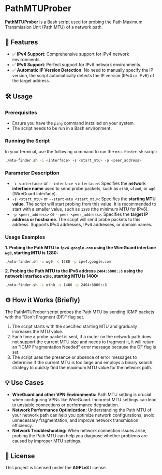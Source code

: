 # PathMTUProber

**PathMTUProber** is a Bash script used for probing the Path Maximum Transmission Unit (Path MTU) of a network path.

## 🚀 Features

* ✅ **IPv4 Support**:  Comprehensive support for IPv4 network environments.
* ✅ **IPv6 Support**:  Perfect support for IPv6 network environments.
* ✅ **Automatic IP Version Detection**: No need to manually specify the IP version, the script automatically detects the IP version (IPv4 or IPv6) of the target address.

## 🛠️ Usage

### Prerequisites

* Ensure you have the `ping` command installed on your system.
* The script needs to be run in a Bash environment.

### Running the Script

In your terminal, use the following command to run the `mtu-finder.sh` script:

```bash
./mtu-finder.sh -i <interface> -s <start_mtu> -p <peer_address>
```

### Parameter Description

* `-i <interface>` or `--interface <interface>`:  Specifies the **network interface name** used to send probe packets, such as `eth0`, `wlan0`, or `wg0` (WireGuard interface).
* `-s <start_mtu>` or `--start-mtu <start_mtu>`:  Specifies the **starting MTU value**. The script will start probing from this value. It is recommended to start with a smaller value, such as `1280` (the minimum MTU for IPv6).
* `-p <peer_address>` or `--peer <peer_address>`:  Specifies the **target IP address or hostname**. The script will send probe packets to this address. Supports IPv4 addresses, IPv6 addresses, or domain names.

### Usage Examples

**1. Probing the Path MTU to `ipv4.google.com` using the WireGuard interface `wg0`, starting MTU is 1280:**

```bash
./mtu-finder.sh -i wg0 -s 1280 -p ipv4.google.com
```

**2. Probing the Path MTU to the IPv6 address `2404:6800::8` using the network interface `eth0`, starting MTU is 1400:**

```bash
./mtu-finder.sh -i eth0 -s 1400 -p 2404:6800::8
```

## ⚙️ How it Works (Briefly)

The PathMTUProber script probes the Path MTU by sending ICMP packets with the "Don't Fragment (DF)" flag set.

1. The script starts with the specified starting MTU and gradually increases the MTU value.
2. Each time a probe packet is sent, if a router on the network path does not support the current MTU size and needs to fragment it, it will return an "ICMP Fragmentation Needed" error message because the DF flag is set.
3. The script uses the presence or absence of error messages to determine if the current MTU is too large and employs a binary search strategy to quickly find the maximum MTU value for the network path.

## 💡 Use Cases

* **WireGuard and other VPN Environments:**  Path MTU setting is crucial when configuring VPNs like WireGuard. Incorrect MTU settings can lead to unstable connections or performance degradation.
* **Network Performance Optimization:** Understanding the Path MTU of your network path can help you optimize network configurations, avoid unnecessary fragmentation, and improve network transmission efficiency.
* **Network Troubleshooting:** When network connection issues arise, probing the Path MTU can help you diagnose whether problems are caused by improper MTU settings.

## 📄 License

This project is licensed under the **AGPLv3** License.
